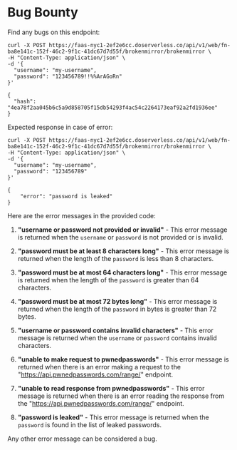 # Bug Bounty

Find any bugs on this endpoint: 

```
curl -X POST https://faas-nyc1-2ef2e6cc.doserverless.co/api/v1/web/fn-ba8e141c-152f-46c2-9f1c-41dc67d7d55f/brokenmirror/brokenmirror \
-H "Content-Type: application/json" \
-d '{
  "username": "my-username",
  "password": "123456789!!%%ArAGoRn"
}'

{
  "hash": "4ea78f2aa045b6c5a9d858705f15db54293f4ac54c2264173eaf92a2fd1936ee"
}

```

Expected response in case of error:

```
curl -X POST https://faas-nyc1-2ef2e6cc.doserverless.co/api/v1/web/fn-ba8e141c-152f-46c2-9f1c-41dc67d7d55f/brokenmirror/brokenmirror \
-H "Content-Type: application/json" \
-d '{
  "username": "my-username",
  "password": "123456789"
}'

{
    "error": "password is leaked"
}
```

Here are the error messages in the provided code:

1. **"username or password not provided or invalid"** - This error message is returned when the `username` or `password` is not provided or is invalid.

2. **"password must be at least 8 characters long"** - This error message is returned when the length of the `password` is less than 8 characters.

3. **"password must be at most 64 characters long"** - This error message is returned when the length of the `password` is greater than 64 characters.

4. **"password must be at most 72 bytes long"** - This error message is returned when the length of the `password` in bytes is greater than 72 bytes.

5. **"username or password contains invalid characters"** - This error message is returned when the `username` or `password` contains invalid characters.

6. **"unable to make request to pwnedpasswords"** - This error message is returned when there is an error making a request to the "https://api.pwnedpasswords.com/range/" endpoint.

7. **"unable to read response from pwnedpasswords"** - This error message is returned when there is an error reading the response from the "https://api.pwnedpasswords.com/range/" endpoint.

8. **"password is leaked"** - This error message is returned when the `password` is found in the list of leaked passwords.


Any other error message can be considered a bug.
